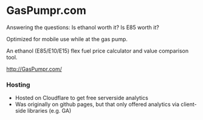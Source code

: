 GasPumpr.com
==========

Answering the questions: Is ethanol worth it? Is E85 worth it?

Optimized for mobile use while at the gas pump.

An ethanol (E85/E10/E15) flex fuel price calculator and value comparison tool.

http://GasPumpr.com/

### Hosting
- Hosted on Cloudflare to get free serverside analytics
- Was originally on github pages, but that only offered analytics via client-side libraries (e.g. GA)
